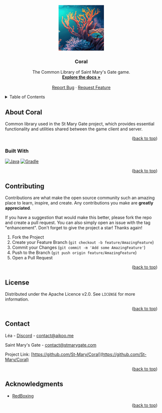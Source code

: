 <!-- Improved compatibility of back to top link: See: https://github.com/othneildrew/Best-README-Template/pull/73 -->
<a name="readme-top"></a>

<!-- PROJECT LOGO -->
<br />
<div align="center">
  <a href="https://github.com/St-Mary/Coral">
    <img src="images/coral_icon.png" alt="Logo" height="150">
  </a>

<h3 align="center">Coral</h3>

  <p align="center">
    The Common Library of Saint Mary's Gate game.
    <br />
    <a href="https://github.com/St-Mary/Coral"><strong>Explore the docs »</strong></a>
    <br />
    <br />
    <a href="https://github.com/St-Mary/Coral/issues">Report Bug</a>
    ·
    <a href="https://github.com/St-Mary/Coral/issues">Request Feature</a>
  </p>
</div>



<!-- TABLE OF CONTENTS -->
<details>
  <summary>Table of Contents</summary>
  <ol>
    <li>
      <a href="#about-the-project">About Coral</a>
      <ul>
        <li><a href="#built-with">Built With</a></li>
      </ul>
    </li>
    <li><a href="#contributing">Contributing</a></li>
    <li><a href="#license">License</a></li>
    <li><a href="#contact">Contact</a></li>
    <li><a href="#acknowledgments">Acknowledgments</a></li>
  </ol>
</details>


<!-- ABOUT CORAL -->

## About Coral

Common library used in the St Mary Gate project, which provides essential functionality and utilities shared between the game client and server.
<p align="right">(<a href="#readme-top">back to top</a>)</p>

### Built With

[![Java][Java]][Java-url]
[![Gradle][Gradle]][Gradle-url]

<p align="right">(<a href="#readme-top">back to top</a>)</p>



<!-- CONTRIBUTING -->

## Contributing

Contributions are what make the open source community such an amazing place to learn, inspire, and create. Any
contributions you make are **greatly appreciated**.

If you have a suggestion that would make this better, please fork the repo and create a pull request. You can also
simply open an issue with the tag "enhancement".
Don't forget to give the project a star! Thanks again!

1. Fork the Project
2. Create your Feature Branch (`git checkout -b feature/AmazingFeature`)
3. Commit your Changes (`git commit -m 'Add some AmazingFeature'`)
4. Push to the Branch (`git push origin feature/AmazingFeature`)
5. Open a Pull Request

<p align="right">(<a href="#readme-top">back to top</a>)</p>



<!-- LICENSE -->

## License

Distributed under the Apache Licence v2.0. See `LICENSE` for more information.

<p align="right">(<a href="#readme-top">back to top</a>)</p>

<!-- CONTACT -->

## Contact

Léa - [Discord](https://discord.com/users/985986599995187270) - [contact@aikoo.me](mailto:contact@aikoo.me)

Saint Mary's Gate - [contact@stmarygate.com](mailto:contact@stmarygate.com)

Project Link: [https://github.com/St-Mary/Coral](https://github.com/St-Mary/Coral)

<p align="right">(<a href="#readme-top">back to top</a>)</p>

<!-- ACKNOWLEDGMENTS -->

## Acknowledgments

* [RedBoxing](https://github.com/RedBoxing)

<p align="right">(<a href="#readme-top">back to top</a>)</p>



<!-- MARKDOWN LINKS & IMAGES -->
<!-- https://www.markdownguide.org/basic-syntax/#reference-style-links -->

[contributors-shield]: https://img.shields.io/github/contributors/St-Mary/Coral.svg?style=for-the-badge

[contributors-url]: https://github.com/St-Mary/Coral/graphs/contributors

[forks-shield]: https://img.shields.io/github/forks/St-Mary/Coral.svg?style=for-the-badge

[forks-url]: https://github.com/St-Mary/Coral/network/members

[stars-shield]: https://img.shields.io/github/stars/St-Mary/Coral.svg?style=for-the-badge

[stars-url]: https://github.com/St-Mary/Coral/stargazers

[issues-shield]: https://img.shields.io/github/issues/St-Mary/Coral.svg?style=for-the-badge

[issues-url]: https://github.com/St-Mary/Coral/issues

[license-shield]: https://img.shields.io/github/license/St-Mary/Coral.svg?style=for-the-badge

[license-url]: https://github.com/St-Mary/Coral/blob/master/LICENSE

[Java-url]: https://www.java.com/fr/

[Java]: https://img.shields.io/badge/Java-ED8B00?style=for-the-badge&logo=openjdk&logoColor=white

[Gradle]: https://img.shields.io/badge/gradle-02303A?logo=gradle&style=for-the-badge&logoWidth=25

[Gradle-url]: https://gradle.org/
